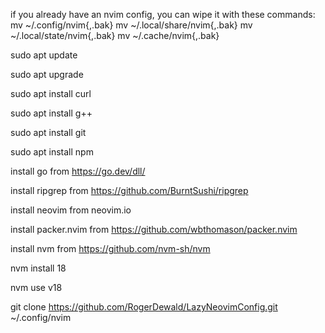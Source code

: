 if you already have an nvim config, you can wipe it with these commands: mv ~/.config/nvim{,.bak} mv ~/.local/share/nvim{,.bak} mv ~/.local/state/nvim{,.bak} mv ~/.cache/nvim{,.bak}

sudo apt update

sudo apt upgrade

sudo apt install curl

sudo apt install g++

sudo apt install git

sudo apt install npm

install go from https://go.dev/dll/

install ripgrep from https://github.com/BurntSushi/ripgrep

install neovim from neovim.io

install packer.nvim from https://github.com/wbthomason/packer.nvim

install nvm from https://github.com/nvm-sh/nvm

nvm install 18

nvm use v18

git clone https://github.com/RogerDewald/LazyNeovimConfig.git ~/.config/nvim
